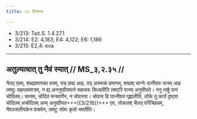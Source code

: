 ```yaml
---
title: ५२ टिप्पण्यः

---
```

- 3/213: Tait.S. 1.4.27.1
- 3/214: E2: 4,183; E4: 4,122; E6: 1,186
- 3/215: E2,4: eva

____________________________________________


## अतुल्यत्वात् तु नैवं स्यात् // MS_३,२.३५ //

नैतद् एवम्, शब्दप्रमाणका वयम्, यच् छब्द आह, तद् अस्माकं प्रमाणम्, शब्दश् चाग्नेः पत्नीवतः पानम् आह त्वष्टुः सहभावमात्रम्, न ह्य् अननुष्ठीयमाने सहभावः सिध्यतीति त्वष्टरि पानम् अनुमीयते। ननु त्वष्ट्रे पानं चोदितम्। सत्यम्, चोदितं मन्त्रवर्णेन, न चोदनया। चोदना हि पात्नीवतं गृह्णातीति, लोके तु कार्यं दृष्ट्वा चोदितम् अचोदितम् अप्य् अनुष्ठीयत+++({3/216})+++ एव, लोकतश् चैतत् परिच्छिन्नम्, नैवञ्जातीयकेन वाक्येन, त्वष्टुः सोमः कृतो भवतीति।